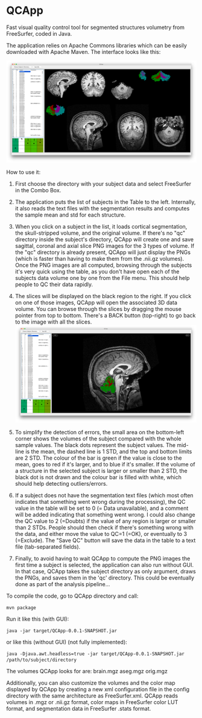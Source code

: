 # QCApp
Fast visual quality control tool for segmented structures volumetry from FreeSurfer, coded in Java.

The application relies on Apache Commons libraries which can be easily downloaded with Apache Maven. The interface looks like this:

![Screenshot](/images/QCAPP.png)

How to use it:

1. First choose the directory with your subject data and select FreeSurfer in the Combo Box.
2. The application puts the list of subjects in the Table to the left. Internally, it also reads the text files with the segmentation results and computes the sample mean and std for each structure.
3. When you click on a subject in the list, it loads cortical segmentation, the skull-stripped volume, and the original volume. If there's no "qc" directory inside the subject's directory, QCApp will create one and save sagittal, coronal and axial slice PNG images for the 3 types of volume. If the "qc" directory is already present, QCApp will just display the PNGs (which is faster than having to make them from the .nii.gz volumes). Once the PNG images are all computed, browsing through the subjects it's very quick using the table, as you don't have open each of the subjects data volume one by one from the File menu. This should help people to QC their data rapidly.
4. The slices will be displayed on the black region to the right. If you click on one of those images, QCApp will open the associated 3D data volume. You can browse through the slices by dragging the mouse pointer from top to bottom. There's a BACK button (top-right) to go back to the image with all the slices. ![Screenshot](/images/QCApp-slice.png)

5. To simplify the detection of errors, the small area on the bottom-left corner shows the volumes of the subject compared with the whole sample values. The black dots represent the subject values. The mid-line is the mean, the dashed line is 1 STD, and the top and bottom limits are 2 STD. The colour of the bar is green if the value is close to the mean, goes to red if it's larger, and to blue if it's smaller. If the volume of a structure in the selected subject is larger or smaller than 2 STD, the black dot is not drawn and the colour bar is filled with white, which should help detecting outliers/errors.
6. If a subject does not have the segmentation text files (which most often indicates that something went wrong during the processing), the QC value in the table will be set to 0 (= Data unavailable), and a comment will be added indicating that something went wrong. I could also change the QC value to 2 (=Doubts) if the value of any region is larger or smaller than 2 STDs. People should then check if there's something wrong with the data, and either move the value to QC=1 (=OK), or eventually to 3 (=Exclude). The "Save QC" button will save the data in the table to a text file (tab-separated fields).
7. Finally, to avoid having to wait QCApp to compute the PNG images the first time a subject is selected, the application can also run without GUI. In that case, QCApp takes the subject directory as only argument, draws the PNGs, and saves them in the 'qc' directory. This could be eventually done as part of the analysis pipeline...

To compile the code, go to QCApp directory and call:

    mvn package

Run it like this (with GUI):

    java -jar target/QCApp-0.0.1-SNAPSHOT.jar

or like this (without GUI) (not fully implemented):

    java -Djava.awt.headless=true -jar target/QCApp-0.0.1-SNAPSHOT.jar /path/to/subject/directory

The volumes QCApp looks for are:
    brain.mgz
    aseg.mgz
    orig.mgz

Additionally, you can also customize the volumes and the color map displayed by QCApp by creating a new xml configuration file in the config directory with the same architecture as FreeSurfer.xml. QCApp reads volumes in .mgz or .nii.gz format, color maps in FreeSurfer color LUT format, and segmentation data in FreeSurfer .stats format.